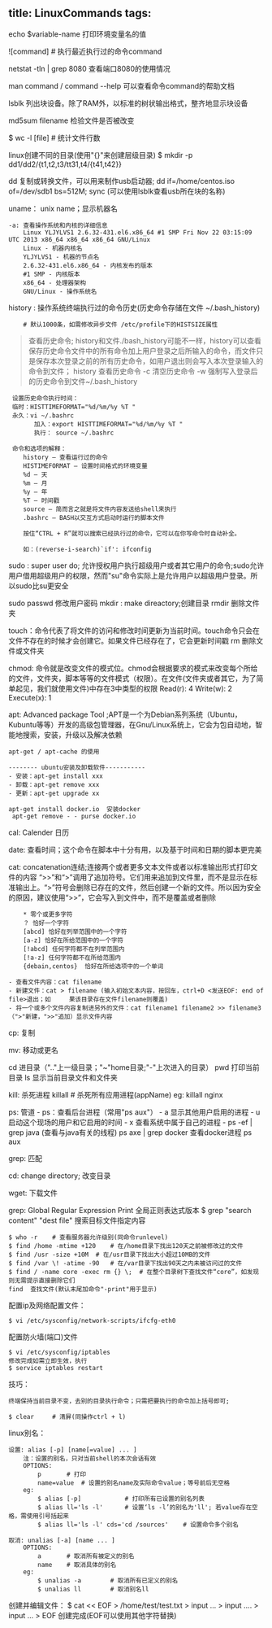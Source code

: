 title: LinuxCommands
tags:
---

echo $variable-name   打印环境变量名的值

![command]  	# 执行最近执行过的命令command

netstat -tln | grep 8080 查看端口8080的使用情况

man command / command --help 可以查看命令command的帮助文档

lsblk 列出块设备。除了RAM外，以标准的树状输出格式，整齐地显示块设备

md5sum filename 检验文件是否被改变

$ wc -l [file]	# 统计文件行数

linux创建不同的目录(使用"{}"来创建层级目录) 
$ mkdir -p dd1/dd2/{t1,t2,t3/tt31,t4/{t41,t42}}

dd 复制或转换文件，可以用来制作usb启动器; dd if=/home/centos.iso of=/dev/sdb1 bs=512M; sync (可以使用lsblk查看usb所在块的名称)

uname： unix name；显示机器名

	-a: 查看操作系统和内核的详细信息 
		Linux YLJYLVS1 2.6.32-431.el6.x86_64 #1 SMP Fri Nov 22 03:15:09 UTC 2013 x86_64 x86_64 x86_64 GNU/Linux
		Linux - 机器内核名
		YLJYLVS1 - 机器的节点名
		2.6.32-431.el6.x86_64 - 内核发布的版本
		#1 SMP - 内核版本
		x86_64 - 处理器架构
		GNU/Linux - 操作系统名

history : 操作系统终端执行过的命令历史(历史命令存储在文件 ~/.bash_history)
	 
	 	# 默认1000条，如需修改异步文件 /etc/profile下的HISTSIZE属性

> 查看历史命令; history和文件./bash_history可能不一样，history可以查看保存历史命令文件中的所有命令加上用户登录之后所输入的命令，而文件只是保存本次登录之前的所有历史命令，如用户退出则会写入本次登录输入的命令到文件；
     history           查看历史命令
          -c      清空历史命令
          -w     强制写入登录后的历史命令到文件~/.bash_history
          
	 设置历史命令执行时间：
     临时：HISTTIMEFORMAT="%d/%m/%y %T "
     永久：vi ~/.bashrc
           加入：export HISTTIMEFORMAT="%d/%m/%y %T "
           执行： source ~/.bashrc

     命令和选项的解释：
		history – 查看运行过的命令
		HISTIMEFORMAT – 设置时间格式的环境变量
		%d – 天
		%m – 月
		%y – 年
		%T – 时间戳
		source – 简而言之就是将文件内容发送给shell来执行
		.bashrc – BASH以交互方式启动时运行的脚本文件

		按住“CTRL + R”就可以搜索已经执行过的命令，它可以在你写命令时自动补全。

		如：(reverse-i-search)`if': ifconfig 

sudo : super user do; 允许授权用户执行超级用户或者其它用户的命令;sudo允许用户借用超级用户的权限，然而"su"命令实际上是允许用户以超级用户登录。所以sudo比su更安全

sudo passwd <user>  修改用户密码
mkdir : make direactory;创建目录
rmdir  删除文件夹

touch：命令代表了将文件的访问和修改时间更新为当前时间。touch命令只会在文件不存在的时候才会创建它。如果文件已经存在了，它会更新时间戳
rm 	删除文件或文件夹

chmod: 命令就是改变文件的模式位。chmod会根据要求的模式来改变每个所给的文件，文件夹，脚本等等的文件模式（权限）。在文件(文件夹或者其它，为了简单起见，我们就使用文件)中存在3中类型的权限
	Read(r): 4
	Write(w): 2
	Execute(x): 1

apt: Advanced package Tool ;APT是一个为Debian系列系统（Ubuntu，Kubuntu等等）开发的高级包管理器，在Gnu/Linux系统上，它会为包自动地，智能地搜索，安装，升级以及解决依赖

	apt-get / apt-cache 的使用

	-------- ubuntu安装及卸载软件-----------
	- 安装：apt-get install xxx
	- 卸载：apt-get remove xxx
	- 更新：apt-get upgrade xx

	apt-get install docker.io  安装docker
     apt-get remove - - purse docker.io



cal: Calender 日历

date: 查看时间；这个命令在脚本中十分有用，以及基于时间和日期的脚本更完美

cat: concatenation连结;连接两个或者更多文本文件或者以标准输出形式打印文件的内容
	“>>”和“>”调用了追加符号。它们用来追加到文件里，而不是显示在标准输出上。“>”符号会删除已存在的文件，然后创建一个新的文件。所以因为安全的原因，建议使用“>>”，它会写入到文件中，而不是覆盖或者删除

		* 零个或更多字符
		？ 恰好一个字符
		[abcd] 恰好在列举范围中的一个字符
		[a-z] 恰好在所给范围中的一个字符
		[!abcd] 任何字符都不在列举范围内
		[!a-z] 任何字符都不在所给范围内
		{debain,centos}  恰好在所给选项中的一个单词

    - 查看文件内容：cat filename
    - 新建文件：cat > filename (输入初始文本内容，按回车，ctrl+D <发送EOF: end of file>退出；如     果该目录存在文件filename则覆盖)
    - 将一个或多个文件内容复制进另外的文件：cat filename1 filename2 >> filename3（">"新建，">>"追加）显示文件内容


cp: 复制

mv: 移动或更名

cd     进目录（".."上一级目录；"~"home目录;"-"上次进入的目录）
pwd     打印当前目录
ls     显示当前目录文件和文件夹


kill: 杀死进程
killall <appName>    # 杀死所有应用进程(appName) eg: killall nginx

ps: 管道
	- ps：查看后台进程（常用"ps aux"）
    - a  显示其他用户启用的进程
    - u  启动这个现场的用户和它启用的时间
    - x  查看系统中属于自己的进程
    - ps -ef | grep java (查看与java有关的线程)
    ps axe | grep docker 查看docker进程
	ps aux

	

grep: 匹配

cd: change directory; 改变目录

wget: 下载文件

grep: Global Regular Expression Print 全局正则表达式版本
	$ grep "search content"  "dest file" 搜索目标文件指定内容

	$ who -r 	# 查看服务器允许级别(同命令runlevel)
	$ find /home -mtime +120 	# 在/home目录下找出120天之前被修改过的文件
	$ find /usr -size +10M 	# 在/usr目录下找出大小超过10MB的文件
	$ find /var \! -atime -90	# 在/var目录下找出90天之内未被访问过的文件
	$ find / -name core -exec rm {} \; 	# 在整个目录树下查找文件“core”，如发现则无需提示直接删除它们
	find  查找文件(默认末尾加命令"-print"用于显示)

配置ip及网络配置文件：

	$ vi /etc/sysconfig/network-scripts/ifcfg-eth0

配置防火墙(端口)文件

	$ vi /etc/sysconfig/iptables
	修改完成如需立即生效，执行
	$ service iptables restart

技巧：

	终端保持当前目录不变，去别的目录执行命令；只需把要执行的命令加上括号即可;

	$ clear 	# 清屏(同操作ctrl + l)

linux别名：

	设置: alias [-p] [name[=value] ... ]
		注：设置的别名，只对当前shell的本次会话有效
		OPTIONS:
			p 		# 打印
			name=value	# 设置的别名name及实际命令value；等号前后无空格
		eg:
			$ alias [-p] 			# 打印所有已设置的别名列表
			$ alias ll='ls -l'		# 设置‘ls -l’的别名为'll'; 若value存在空格，需使用引号括起来
			$ alias ll='ls -l' cds='cd /sources' 	# 设置命令多个别名

	取消: unalias [-a] [name ... ]
		OPTIONS:
			a 		# 取消所有被定义的别名
			name 	# 取消具体的别名
		eg:
			$ unalias -a 		# 取消所有已定义的别名
			$ unalias ll 		# 取消别名ll


创建并编辑文件：
     $ cat << EOF > /home/test/test.txt
     > input ...
     > input ....
     > input ...
     > EOF
创建完成(EOF可以使用其他字符替换)
